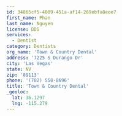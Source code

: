 ```yaml
---
id: 34865cf5-4089-451a-af14-269ebfa8eee7
first_name: Phan
last_name: Nguyen
license: DDS
services:
  - Dentist
category: Dentists
org_name: 'Town & Country Dental'
address: '7225 S Durango Dr'
city: 'Las Vegas'
state: NV
zip: '89113'
phone: '(702) 558-8696'
title: 'Town & Country Dental'
_geoloc:
  lat: 36.1297
  lng: -115.279
---
```

